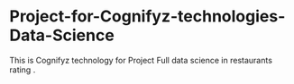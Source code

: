 # Project-for-Cognifyz-technologies-Data-Science
This is Cognifyz technology for Project Full data science in restaurants rating .
